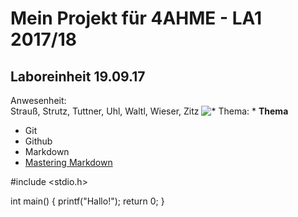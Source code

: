 # Mein Projekt für 4AHME - LA1 2017/18

## Laboreinheit 19.09.17

Anwesenheit:  
Strauß, Strutz, Tuttner, Uhl, Waltl, Wieser, Zitz
![ * Thema: * ](https://www.aha.io/assets/github.7433692cabbfa132f34adb034e7909fa.png)
**Thema**
* Git
* Github
* Markdown
* [Mastering Markdown](https://guides.github.com/features/mastering-markdown/)



#include <stdio.h>

int main()
{
printf("Hallo!");
return 0;
}

